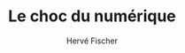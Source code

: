 ---
title: Le choc du numérique
slug: le-choc-du-numerique
author: Hervé Fischer
cover: le-choc-du-numerique.jpeg
summary: En ce début du troisième millénaire, l'espèce humaine doit faire face au
  choc numérique qui envahit tous les secteurs d'activité. Un choc qui ouvre jusqu'à
  la boîte de Pandore des manipulations génétiques... Nous vivons une révolution fascinante
  qui, trop souvent, s'accompagne d'un retour de la pensée magique. Assisterons-nous,
  sans esprit critique, au triomphe des cyberprimitifs? L'âge numérique sera aussi
  décisif pour l'aventure humaine que l'ont été l'âge du feu ou l'âge du fer. N'est-il
  pas urgent alors de repenser les fondements de notre humanisme pour maîtriser notre
  destin?
site: https://www.fnac.com/a3740411/Herve-Fischer-Le-choc-du-numerique
isbn: 2890057925
mandatory: false
paths:
- "/competences/comprendre"
- "/competences/concevoir"
- "/competences/entreprendre"
- "/parcours/strategie-de-communication-numerique-et-design-d-experience"
---